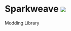 # Sparkweave [![](https://img.shields.io/maven-metadata/v?metadataUrl=https%3A%2F%2Fmaven.uuid.gg%2Freleases%2Fdev%2Fupcraft%2Fsparkweave%2FSparkweave-Common%2Fmaven-metadata.xml&style=for-the-badge)](https://maven.uuid.gg/#/releases/dev/upcraft/sparkweave/ "Download From Maven")
Modding Library


